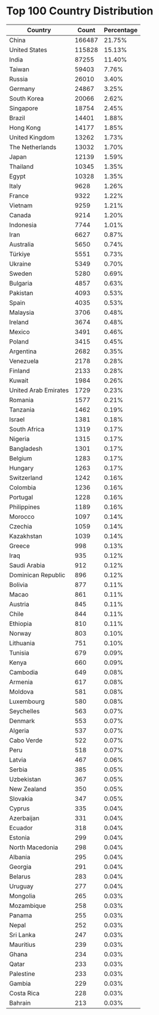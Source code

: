 # Top 100 Country Distribution
| Country | Count | Percentage |
|----|----|----|
| China | 166487 | 21.75% |
| United States | 115828 | 15.13% |
| India | 87255 | 11.40% |
| Taiwan | 59403 | 7.76% |
| Russia | 26010 | 3.40% |
| Germany | 24867 | 3.25% |
| South Korea | 20066 | 2.62% |
| Singapore | 18754 | 2.45% |
| Brazil | 14401 | 1.88% |
| Hong Kong | 14177 | 1.85% |
| United Kingdom | 13262 | 1.73% |
| The Netherlands | 13032 | 1.70% |
| Japan | 12139 | 1.59% |
| Thailand | 10345 | 1.35% |
| Egypt | 10328 | 1.35% |
| Italy | 9628 | 1.26% |
| France | 9322 | 1.22% |
| Vietnam | 9259 | 1.21% |
| Canada | 9214 | 1.20% |
| Indonesia | 7744 | 1.01% |
| Iran | 6627 | 0.87% |
| Australia | 5650 | 0.74% |
| Türkiye | 5551 | 0.73% |
| Ukraine | 5349 | 0.70% |
| Sweden | 5280 | 0.69% |
| Bulgaria | 4857 | 0.63% |
| Pakistan | 4093 | 0.53% |
| Spain | 4035 | 0.53% |
| Malaysia | 3706 | 0.48% |
| Ireland | 3674 | 0.48% |
| Mexico | 3491 | 0.46% |
| Poland | 3415 | 0.45% |
| Argentina | 2682 | 0.35% |
| Venezuela | 2178 | 0.28% |
| Finland | 2133 | 0.28% |
| Kuwait | 1984 | 0.26% |
| United Arab Emirates | 1729 | 0.23% |
| Romania | 1577 | 0.21% |
| Tanzania | 1462 | 0.19% |
| Israel | 1381 | 0.18% |
| South Africa | 1319 | 0.17% |
| Nigeria | 1315 | 0.17% |
| Bangladesh | 1301 | 0.17% |
| Belgium | 1283 | 0.17% |
| Hungary | 1263 | 0.17% |
| Switzerland | 1242 | 0.16% |
| Colombia | 1236 | 0.16% |
| Portugal | 1228 | 0.16% |
| Philippines | 1189 | 0.16% |
| Morocco | 1097 | 0.14% |
| Czechia | 1059 | 0.14% |
| Kazakhstan | 1039 | 0.14% |
| Greece | 998 | 0.13% |
| Iraq | 935 | 0.12% |
| Saudi Arabia | 912 | 0.12% |
| Dominican Republic | 896 | 0.12% |
| Bolivia | 877 | 0.11% |
| Macao | 861 | 0.11% |
| Austria | 845 | 0.11% |
| Chile | 844 | 0.11% |
| Ethiopia | 810 | 0.11% |
| Norway | 803 | 0.10% |
| Lithuania | 751 | 0.10% |
| Tunisia | 679 | 0.09% |
| Kenya | 660 | 0.09% |
| Cambodia | 649 | 0.08% |
| Armenia | 617 | 0.08% |
| Moldova | 581 | 0.08% |
| Luxembourg | 580 | 0.08% |
| Seychelles | 563 | 0.07% |
| Denmark | 553 | 0.07% |
| Algeria | 537 | 0.07% |
| Cabo Verde | 522 | 0.07% |
| Peru | 518 | 0.07% |
| Latvia | 467 | 0.06% |
| Serbia | 385 | 0.05% |
| Uzbekistan | 367 | 0.05% |
| New Zealand | 350 | 0.05% |
| Slovakia | 347 | 0.05% |
| Cyprus | 335 | 0.04% |
| Azerbaijan | 331 | 0.04% |
| Ecuador | 318 | 0.04% |
| Estonia | 299 | 0.04% |
| North Macedonia | 298 | 0.04% |
| Albania | 295 | 0.04% |
| Georgia | 291 | 0.04% |
| Belarus | 283 | 0.04% |
| Uruguay | 277 | 0.04% |
| Mongolia | 265 | 0.03% |
| Mozambique | 258 | 0.03% |
| Panama | 255 | 0.03% |
| Nepal | 252 | 0.03% |
| Sri Lanka | 247 | 0.03% |
| Mauritius | 239 | 0.03% |
| Ghana | 234 | 0.03% |
| Qatar | 233 | 0.03% |
| Palestine | 233 | 0.03% |
| Gambia | 229 | 0.03% |
| Costa Rica | 228 | 0.03% |
| Bahrain | 213 | 0.03% |
